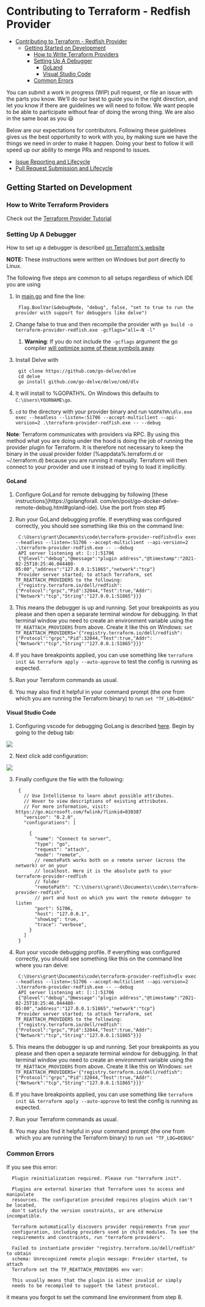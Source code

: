 # Contributing to Terraform - Redfish Provider

- [Contributing to Terraform - Redfish Provider](#contributing-to-terraform---redfish-provider)
  - [Getting Started on Development](#getting-started-on-development)
    - [How to Write Terraform Providers](#how-to-write-terraform-providers)
    - [Setting Up A Debugger](#setting-up-a-debugger)
      - [GoLand](#goland)
      - [Visual Studio Code](#visual-studio-code)
    - [Common Errors](#common-errors)

You can submit a work in progress (WIP) pull request, or file an issue with the parts you know. We'll do our best to guide you in the right direction, and let you know if there are guidelines we will need to follow. We want people to be able to participate without fear of doing the wrong thing. We are also in the same boat as you :smiley:

Below are our expectations for contributors. Following these guidelines gives us
the best opportunity to work with you, by making sure we have the things we need
in order to make it happen. Doing your best to follow it will speed up our
ability to merge PRs and respond to issues.

- [Issue Reporting and Lifecycle](contributing/issue-reporting-and-lifecycle.md)
- [Pull Request Submission and Lifecycle](contributing/pullrequest-submission-and-lifecycle.md)


## Getting Started on Development

### How to Write Terraform Providers

Check out the [Terraform Provider Tutorial](https://learn.hashicorp.com/tutorials/terraform/provider-setup)

### Setting Up A Debugger

How to set up a debugger is described [on Terraform's website](https://www.terraform.io/docs/extend/debugging.html#enabling-debugging-in-a-provider)

**NOTE:** These instructions were written on Windows but port directly to Linux.

The following five steps are common to all setups regardless of which IDE you are using

1. In [main.go](../main.go) and fine the line:

        flag.BoolVar(&debugMode, "debug", false, "set to true to run the provider with support for debuggers like delve")

2. Change false to true and then recompile the provider with `go build -o terraform-provider-redfish.exe -gcflags="all=-N -l"`
   1. **Warning**: If you do not include the `-gcflags` argument the go compiler [will optimize some of these symbols away](https://stackoverflow.com/a/49986827/4427375)
3. Install Delve with

        git clone https://github.com/go-delve/delve
        cd delve
        go install github.com/go-delve/delve/cmd/dlv

4. It will install to %GOPATH%. On Windows this defaults to `C:\Users\YOURNAME\go`.
5. `cd` to the directory with your provider binary and run `%GOPATH%\dlv.exe exec --headless --listen=:51706 --accept-multiclient --api-version=2 .\terraform-provider-redfish.exe -- --debug`

**Note**: Terraform communicates with providers via RPC. By using this method what you are doing under the hood is 
doing the job of running the provider plugin for Terraform. It is therefore not necessary to keep the binary in the 
usual provider folder (%appdata%\.terraform.d or ~/.terraform.d) because you are running it manually. Terraform will 
then connect to your provider and use it instead of trying to load it implicitly.

#### GoLand

1. Configure GoLand for remote debugging by following [these instructions](https://golangforall.
   com/en/post/go-docker-delve-remote-debug.html#goland-ide). Use the port from step #5
2. Run your GoLand debugging profile. If everything was configured correctly, you should see something like this on 
   the command line:

        C:\Users\grant\Documents\code\terraform-provider-redfish>dlv exec --headless --listen=:51706 --accept-multiclient --api-version=2 .\terraform-provider-redfish.exe -- --debug
        API server listening at: [::]:51706
        {"@level":"debug","@message":"plugin address","@timestamp":"2021-02-25T18:25:46.044480-05:00","address":"127.0.0.1:51865","network":"tcp"}
        Provider server started; to attach Terraform, set TF_REATTACH_PROVIDERS to the following:
        {"registry.terraform.io/dell/redfish":{"Protocol":"grpc","Pid":32044,"Test":true,"Addr":{"Network":"tcp","String":"127.0.0.1:51865"}}}


3. This means the debugger is up and running. Set your breakpoints as you please and then open a separate terminal 
   window for debugging. In that terminal window you need to create an environment variable using the `TF_REATTACH_PROVIDERS` from above. Create it like this on Windows: `set TF_REATTACH_PROVIDERS='{"registry.terraform.io/dell/redfish":{"Protocol":"grpc","Pid":32044,"Test":true,"Addr":{"Network":"tcp","String":"127.0.0.1:51865"}}}'`
4. If you have breakpoints applied, you can use something like `terraform init && terraform apply --auto-approve` to test the config is running as expected.
5. Run your Terraform commands as usual.
6. You may also find it helpful in your command prompt (the one from which you are running the Terraform binary) to run `set "TF_LOG=DEBUG"`


#### Visual Studio Code


1. Configuring vscode for debugging GoLang is described [here](https://golangforall.com/en/post/go-docker-delve-remote-debug.html#visual-studio-code). Begin by going to the debug tab:

![](./images/debug_tab.png)

2. Next click add configuration:

![](./images/add_configuration.png)

3. Finally configure the file with the following:

        {
          // Use IntelliSense to learn about possible attributes.
          // Hover to view descriptions of existing attributes.
          // For more information, visit: https://go.microsoft.com/fwlink/?linkid=830387
          "version": "0.2.0",
          "configurations": [
            
            {
              "name": "Connect to server",
              "type": "go",
              "request": "attach",
              "mode": "remote",
              // remotePath works both on a remote server (across the network) or on your
              // localhost. Here it is the absolute path to your terraform-provider-redfish
              // folder
              "remotePath": "C:\\Users\\grant\\Documents\\code\\terraform-provider-redfish",
              // port and host on which you want the remote debugger to listen
              "port": 51706,
              "host": "127.0.0.1",
              "showLog": true,
              "trace": "verbose",
            }
          ]
        }

4. Run your vscode debugging profile. If everything was configured correctly, you should see something like this on the command line where you ran delve:

        C:\Users\grant\Documents\code\terraform-provider-redfish>dlv exec --headless --listen=:51706 --accept-multiclient --api-version=2 .\terraform-provider-redfish.exe -- --debug
        API server listening at: [::]:51706
        {"@level":"debug","@message":"plugin address","@timestamp":"2021-02-25T18:25:46.044480-05:00","address":"127.0.0.1:51865","network":"tcp"}
        Provider server started; to attach Terraform, set TF_REATTACH_PROVIDERS to the following:
        {"registry.terraform.io/dell/redfish":{"Protocol":"grpc","Pid":32044,"Test":true,"Addr":{"Network":"tcp","String":"127.0.0.1:51865"}}}


5. This means the debugger is up and running. Set your breakpoints as you please and then open a separate terminal window for debugging. In that terminal window you need to create an environment variable using the `TF_REATTACH_PROVIDERS` from above. Create it like this on Windows: `set TF_REATTACH_PROVIDERS='{"registry.terraform.io/dell/redfish":{"Protocol":"grpc","Pid":32044,"Test":true,"Addr":{"Network":"tcp","String":"127.0.0.1:51865"}}}'`
6. If you have breakpoints applied, you can use something like `terraform init && terraform apply --auto-approve` to test the config is running as expected.
7. Run your Terraform commands as usual.
8. You may also find it helpful in your command prompt (the one from which you are running the Terraform binary) to run `set "TF_LOG=DEBUG"`

### Common Errors

If you see this error:

      Plugin reinitialization required. Please run "terraform init".
      
      Plugins are external binaries that Terraform uses to access and manipulate
      resources. The configuration provided requires plugins which can't be located,
      don't satisfy the version constraints, or are otherwise incompatible.
      
      Terraform automatically discovers provider requirements from your
      configuration, including providers used in child modules. To see the
      requirements and constraints, run "terraform providers".
      
      Failed to instantiate provider "registry.terraform.io/dell/redfish" to obtain
      schema: Unrecognized remote plugin message: Provider started, to attach
      Terraform set the TF_REATTACH_PROVIDERS env var:
      
      This usually means that the plugin is either invalid or simply
      needs to be recompiled to support the latest protocol.

it means you forgot to set the command line environment from step 8.